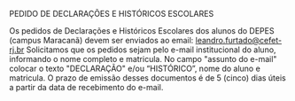 PEDIDO DE DECLARAÇÕES E HISTÓRICOS ESCOLARES

Os pedidos de Declarações e Históricos Escolares dos alunos do DEPES (campus Maracanã) devem ser enviados ao email: leandro.furtado@cefet-rj.br
Solicitamos que os pedidos sejam pelo e-mail institucional do aluno, informando o nome completo e matricula.
No campo "assunto do e-mail" colocar o texto "DECLARAÇÃO" e/ou “HISTÓRICO”, nome do aluno e matricula.
O prazo de emissão desses documentos é de 5 (cinco) dias úteis a partir da data de recebimento do e-mail.
